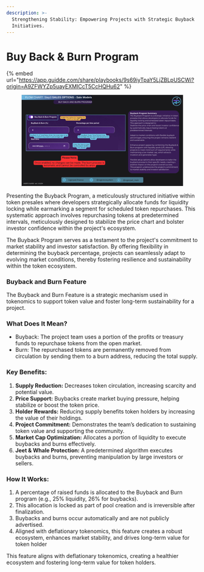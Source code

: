 ```yaml
---
description: >-
  Strengthening Stability: Empowering Projects with Strategic Buyback
  Initiatives.
---
```


# Buy Back & Burn Program



{% embed url="https://app.guidde.com/share/playbooks/9s69iyTpaY5LjZBLpUSCWi?origin=A9ZFWYZp5uayEXMICcT5CcHQHu62" %}

<figure><img src="../../../.gitbook/assets/Buy Back 7 Burn.png" alt=""><figcaption></figcaption></figure>

Presenting the Buyback Program, a meticulously structured initiative within token presales where developers strategically allocate funds for liquidity locking while earmarking a segment for scheduled token repurchases. This systematic approach involves repurchasing tokens at predetermined intervals, meticulously designed to stabilize the price chart and bolster investor confidence within the project's ecosystem.

The Buyback Program serves as a testament to the project's commitment to market stability and investor satisfaction. By offering flexibility in determining the buyback percentage, projects can seamlessly adapt to evolving market conditions, thereby fostering resilience and sustainability within the token ecosystem.

### Buyback and Burn Feature

The Buyback and Burn Feature is a strategic mechanism used in tokenomics to support token value and foster long-term sustainability for a project.

### What Does It Mean?

* Buyback: The project team uses a portion of the profits or treasury funds to repurchase tokens from the open market.
* Burn: The repurchased tokens are permanently removed from circulation by sending them to a burn address, reducing the total supply.

### Key Benefits:

1. **Supply Reduction:** Decreases token circulation, increasing scarcity and potential value.
2. **Price Support:** Buybacks create market buying pressure, helping stabilize or boost the token price.
3. **Holder Rewards:** Reducing supply benefits token holders by increasing the value of their holdings.
4. **Project Commitment:** Demonstrates the team’s dedication to sustaining token value and supporting the community.
5. &#x20;**Market Cap Optimization:** Allocates a portion of liquidity to execute buybacks and burns effectively.
6. **Jeet & Whale Protection:** A predetermined algorithm executes buybacks and burns, preventing manipulation by large investors or sellers.

### How It Works:

1. A percentage of raised funds is allocated to the Buyback and Burn program (e.g., 25% liquidity, 26% for buybacks).
2. This allocation is locked as part of pool creation and is irreversible after finalization.
3. Buybacks and burns occur automatically and are not publicly advertised.
4. &#x20;Aligned with deflationary tokenomics, this feature creates a robust ecosystem, enhances market stability, and drives long-term value for token holder

This feature aligns with deflationary tokenomics, creating a healthier ecosystem and fostering long-term value for token holders.
